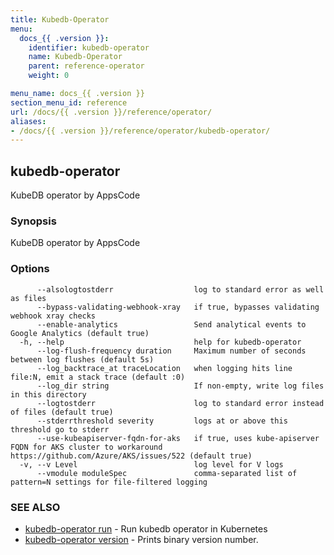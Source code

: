 ```yaml
---
title: Kubedb-Operator
menu:
  docs_{{ .version }}:
    identifier: kubedb-operator
    name: Kubedb-Operator
    parent: reference-operator
    weight: 0

menu_name: docs_{{ .version }}
section_menu_id: reference
url: /docs/{{ .version }}/reference/operator/
aliases:
- /docs/{{ .version }}/reference/operator/kubedb-operator/
---
```

## kubedb-operator

KubeDB operator by AppsCode

### Synopsis

KubeDB operator by AppsCode

### Options

```
      --alsologtostderr                  log to standard error as well as files
      --bypass-validating-webhook-xray   if true, bypasses validating webhook xray checks
      --enable-analytics                 Send analytical events to Google Analytics (default true)
  -h, --help                             help for kubedb-operator
      --log-flush-frequency duration     Maximum number of seconds between log flushes (default 5s)
      --log_backtrace_at traceLocation   when logging hits line file:N, emit a stack trace (default :0)
      --log_dir string                   If non-empty, write log files in this directory
      --logtostderr                      log to standard error instead of files (default true)
      --stderrthreshold severity         logs at or above this threshold go to stderr
      --use-kubeapiserver-fqdn-for-aks   if true, uses kube-apiserver FQDN for AKS cluster to workaround https://github.com/Azure/AKS/issues/522 (default true)
  -v, --v Level                          log level for V logs
      --vmodule moduleSpec               comma-separated list of pattern=N settings for file-filtered logging
```

### SEE ALSO

* [kubedb-operator run](/docs/reference/operator/kubedb-operator_run.md)	 - Run kubedb operator in Kubernetes
* [kubedb-operator version](/docs/reference/operator/kubedb-operator_version.md)	 - Prints binary version number.

